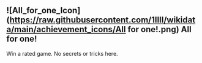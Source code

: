 ## ![All_for_one_Icon](https://raw.githubusercontent.com/1IlIl/wikidata/main/achievement_icons/All for one!.png) All for one!





Win a rated game. No secrets or tricks here.

